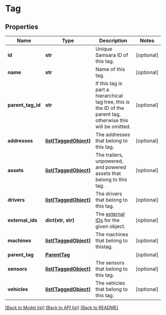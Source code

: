 # Tag

## Properties
Name | Type | Description | Notes
------------ | ------------- | ------------- | -------------
**id** | **str** | Unique Samsara ID of this tag. | [optional] 
**name** | **str** | Name of this tag. | [optional] 
**parent_tag_id** | **str** | If this tag is part a hierarchical tag tree, this is the ID of the parent tag, otherwise this will be omitted. | [optional] 
**addresses** | [**list[TaggedObject]**](TaggedObject.md) | The addresses that belong to this tag. | [optional] 
**assets** | [**list[TaggedObject]**](TaggedObject.md) | The trailers, unpowered, and powered assets that belong to this tag. | [optional] 
**drivers** | [**list[TaggedObject]**](TaggedObject.md) | The drivers that belong to this tag. | [optional] 
**external_ids** | **dict(str, str)** | The [external IDs](https://developers.samsara.com/docs/external-ids) for the given object. | [optional] 
**machines** | [**list[TaggedObject]**](TaggedObject.md) | The machines that belong to thistag. | [optional] 
**parent_tag** | [**ParentTag**](ParentTag.md) |  | [optional] 
**sensors** | [**list[TaggedObject]**](TaggedObject.md) | The sensors that belong to this tag. | [optional] 
**vehicles** | [**list[TaggedObject]**](TaggedObject.md) | The vehicles that belong to this tag. | [optional] 

[[Back to Model list]](../README.md#documentation-for-models) [[Back to API list]](../README.md#documentation-for-api-endpoints) [[Back to README]](../README.md)


